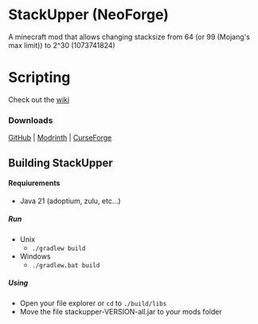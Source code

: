 # StackUpper (NeoForge)
A minecraft mod that allows changing stacksize from 64 (or 99 (Mojang's max limit)) to 2^30 (1073741824)

# Scripting
Check out the [wiki](https://github.com/MaiKokain/StackUpper/wiki)

### Downloads
[GitHub](https://github.com/MaiKokain/StackUpper/releases/latest) | [Modrinth](https://modrinth.com/mod/stackupper/version/latest) | [CurseForge](https://www.curseforge.com/minecraft/mc-mods/stackupper/files)

## Building StackUpper
#### Requiurements
- Java 21 (adoptium, zulu, etc...)

##### Run
- Unix
    -  ``` ./gradlew build ```
- Windows
  - ```./gradlew.bat build```

##### Using
- Open your file explorer or `cd` to `./build/libs`
- Move the file stackupper-VERSION-all.jar to your mods folder
